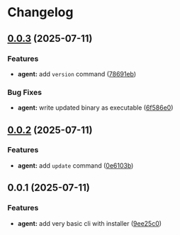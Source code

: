 # Changelog

## [0.0.3](https://github.com/tiltcamp/devicemonster/compare/agent@v0.0.2...agent@v0.0.3) (2025-07-11)


### Features

* **agent:** add `version` command ([78691eb](https://github.com/tiltcamp/devicemonster/commit/78691ebfec8e19a30a97b5ef0c1e00afb3f353b3))


### Bug Fixes

* **agent:** write updated binary as executable ([6f586e0](https://github.com/tiltcamp/devicemonster/commit/6f586e0562dace44f31684c9ad0568716221d2ce))

## [0.0.2](https://github.com/tiltcamp/devicemonster/compare/agent@v0.0.1...agent@v0.0.2) (2025-07-11)


### Features

* **agent:** add `update` command ([0e6103b](https://github.com/tiltcamp/devicemonster/commit/0e6103bfafcfb6b316731ce2dc3f388a10a9f05f))

## 0.0.1 (2025-07-11)


### Features

* **agent:** add very basic cli with installer ([9ee25c0](https://github.com/tiltcamp/devicemonster/commit/9ee25c033c7d328980eaacb4097da910f4f4c997))
